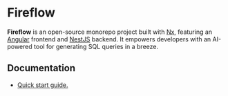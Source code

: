# Fireflow

**Fireflow** is an open-source monorepo project built with [Nx](https://nx.dev), featuring an [Angular](https://angular.dev) frontend and [NestJS](https://nestjs.com) backend. It empowers developers with an AI-powered tool for generating SQL queries in a breeze.

## Documentation

- [Quick start guide.](https://www.buddhilive.com/ai-tools/open-source-ai-powered-sql-generator/)